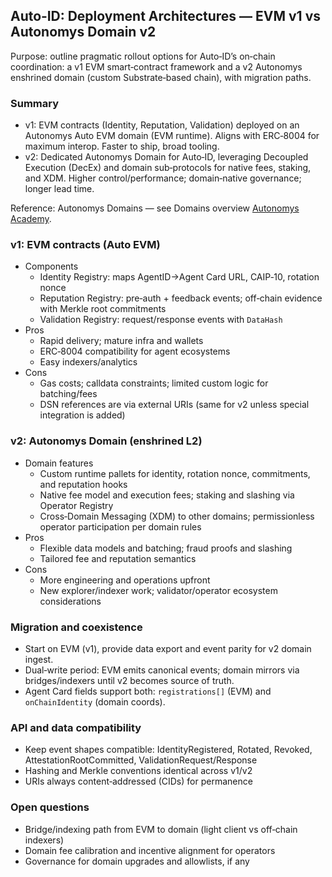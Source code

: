 ## Auto‑ID: Deployment Architectures — EVM v1 vs Autonomys Domain v2

Purpose: outline pragmatic rollout options for Auto‑ID’s on‑chain coordination: a v1 EVM smart‑contract framework and a v2 Autonomys enshrined domain (custom Substrate‑based chain), with migration paths.

### Summary

- v1: EVM contracts (Identity, Reputation, Validation) deployed on an Autonomys Auto EVM domain (EVM runtime). Aligns with ERC‑8004 for maximum interop. Faster to ship, broad tooling.
- v2: Dedicated Autonomys Domain for Auto‑ID, leveraging Decoupled Execution (DecEx) and domain sub‑protocols for native fees, staking, and XDM. Higher control/performance; domain‑native governance; longer lead time.

Reference: Autonomys Domains — see Domains overview [Autonomys Academy](https://academy.autonomys.xyz/autonomys-network/decoupled-execution/domains).

### v1: EVM contracts (Auto EVM)

- Components
  - Identity Registry: maps AgentID→Agent Card URL, CAIP‑10, rotation nonce
  - Reputation Registry: pre‑auth + feedback events; off‑chain evidence with Merkle root commitments
  - Validation Registry: request/response events with `DataHash`
- Pros
  - Rapid delivery; mature infra and wallets
  - ERC‑8004 compatibility for agent ecosystems
  - Easy indexers/analytics
- Cons
  - Gas costs; calldata constraints; limited custom logic for batching/fees
  - DSN references are via external URIs (same for v2 unless special integration is added)

### v2: Autonomys Domain (enshrined L2)

- Domain features
  - Custom runtime pallets for identity, rotation nonce, commitments, and reputation hooks
  - Native fee model and execution fees; staking and slashing via Operator Registry
  - Cross‑Domain Messaging (XDM) to other domains; permissionless operator participation per domain rules
- Pros
  - Flexible data models and batching; fraud proofs and slashing
  - Tailored fee and reputation semantics
- Cons
  - More engineering and operations upfront
  - New explorer/indexer work; validator/operator ecosystem considerations

### Migration and coexistence

- Start on EVM (v1), provide data export and event parity for v2 domain ingest.
- Dual‑write period: EVM emits canonical events; domain mirrors via bridges/indexers until v2 becomes source of truth.
- Agent Card fields support both: `registrations[]` (EVM) and `onChainIdentity` (domain coords).

### API and data compatibility

- Keep event shapes compatible: IdentityRegistered, Rotated, Revoked, AttestationRootCommitted, ValidationRequest/Response
- Hashing and Merkle conventions identical across v1/v2
- URIs always content‑addressed (CIDs) for permanence

### Open questions

- Bridge/indexing path from EVM to domain (light client vs off‑chain indexers)
- Domain fee calibration and incentive alignment for operators
- Governance for domain upgrades and allowlists, if any
